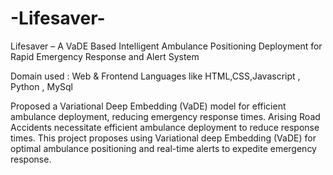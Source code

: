 # -Lifesaver-
 Lifesaver – A VaDE Based Intelligent Ambulance Positioning Deployment for Rapid Emergency Response and Alert System 

Domain used : Web & Frontend Languages like HTML,CSS,Javascript , Python , MySql

Proposed a Variational Deep Embedding (VaDE) model for efficient ambulance deployment, reducing emergency response times. Arising Road Accidents necessitate efficient ambulance deployment to reduce response times. This project proposes using Variational deep Embedding (VaDE) for optimal ambulance positioning and real-time alerts to expedite emergency response.
